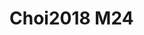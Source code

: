 # Choi2018 M24
<a name="material" />
<script type="application/ld+json">

  {
    "@context": "https://schema.org/",
    "@type": "ChemicalSubstance",
    "http://purl.org/dc/terms/conformsTo":
      {
        "@type": "CreativeWork",
        "@id": "https://bioschemas.org/profiles/ChemicalSubstance/0.4-RELEASE/"
      },
    "@id": "https://egonw.github.io/nanowiki/nanowiki535.html#material",
    "name": "Choi2018 M24",
    "sameAs: "http://127.0.0.1/mediawiki/index.php/Special:URIResolver/Choi2018_M24"
  }
</script>

